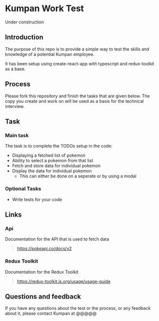 # Kumpan Work Test

Under construction

## Introduction

The purpose of this repo is to provide a simple way to test the skills and knowledge of a potential Kumpan employee.

It has been setup using create-react-app with typescript and redux-toolkit as a base.

## Process

Please fork this repository and finish the tasks that are given below. The copy you create and work on will be used as a basis for the technical interview.

## Task

### Main task

The task is to complete the TODOs setup in the code:

- Displaying a fetched list of pokemon
- Ability to select a pokemon from that list
- Fetch and store data for individual pokemon
- Display the data for individual pokemon
  - This can either be done on a seperate or by using a modal

### Optional Tasks

- Write tests for your code

## Links

### Api

Documentation for the API that is used to fetch data

> https://pokeapi.co/docs/v2

### Redux Toolkit

Documentation for the Redux Toolkit

> https://redux-toolkit.js.org/usage/usage-guide

## Questions and feedback

If you have any questions about the test or the process, or any feedback about it, please contact Kumpan at @@@@@
